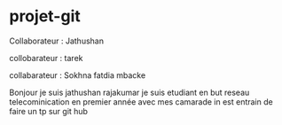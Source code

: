 # projet-git

Collaborateur : Jathushan

collobarateur : tarek

collabarateur : Sokhna fatdia mbacke

Bonjour je suis jathushan rajakumar je suis etudiant en but reseau telecominication en premier année avec mes camarade in est entrain de faire un tp sur git hub 